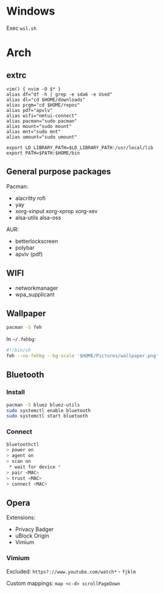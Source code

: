 # Windows

Exec `wsl.sh`

# Arch

## extrc

```bach
vim() { nvim -O $* }
alias df="df -h | grep -e sda6 -e Used"
alias dl="cd $HOME/downloads"
alias prgm="cd $HOME/repos"
alias pdf="apvlv"
alias wifi="nmtui-connect"
alias pacman="sudo pacman"
alias mount="sudo mount"
alias mnt="sudo mnt"
alias umount="sudo umount"

export LD_LIBRARY_PATH=$LD_LIBRARY_PATH:/usr/local/lib
export PATH=$PATH:$HOME/bin
```

## General purpose packages

Pacman:
 * alacritty rofi
 * yay
 * xorg-xinput xorg-xprop xorg-xev
 * alsa-utils alsa-oss

AUR:
 * betterlockscreen
 * polybar
 * apvlv (pdf)

## WIFI

 * networkmanager
 * wpa_supplicant

## Wallpaper

```bash
pacman -S feh
```

In `~/.fehbg`:
```bash
#!/bin/sh
feh --no-fehbg --bg-scale '$HOME/Pictures/wallpaper.png'
```

## Bluetooth

### Install
```bash
pacman -S bluez bluez-utils
sudo systemctl enable bluetooth
sudo systemctl start bluetooth
```

### Connect
```bash
bluetoothctl
> power on
> agent on
> scan on
 * wait for device *
> pair <MAC>
> trust <MAC>
> connect <MAC>
```

## Opera

Extensions:
 * Privacy Badger
 * uBlock Origin
 * Vimium

### Vimium
Excluded:
`https?://www.youtube.com/watch*` - `fjklm`

Custom mappings:
`map <c-d> scrollPageDown`
